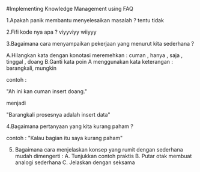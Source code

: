 #Implementing Knowledge Management using FAQ




1.Apakah panik membantu menyelesaikan masalah ? 
tentu tidak

2.Fifi kode nya apa ?
viyyviyy wiiyyy

3.Bagaimana cara menyampaikan pekerjaan yang menurut kita sederhana ?

A.Hilangkan kata dengan konotasi meremehkan : cuman , hanya , saja , tinggal , doang
B.Ganti kata poin A menggunakan kata keterangan : barangkali, mungkin

contoh : 

"Ah ini kan cuman insert doang."

menjadi 

"Barangkali prosesnya adalah insert data"


4.Bagaimana pertanyaan yang kita kurang paham ?

contoh : "Kalau bagian itu saya kurang paham"

5. Bagaimana cara menjelaskan konsep yang rumit dengan sederhana mudah dimengerti :
A. Tunjukkan contoh praktis
B. Putar otak membuat analogi sederhana
C. Jelaskan dengan seksama 
